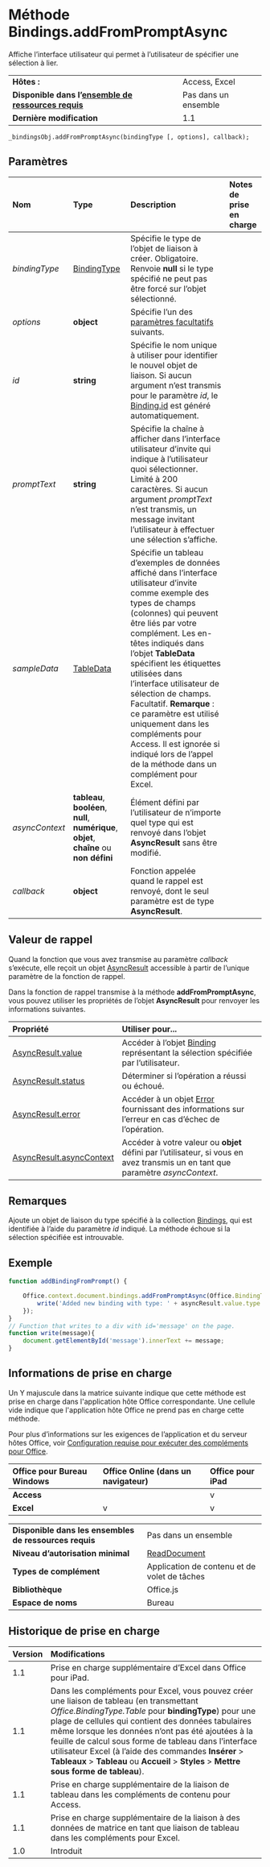
# Méthode Bindings.addFromPromptAsync
 Affiche l’interface utilisateur qui permet à l’utilisateur de spécifier une sélection à lier.

|||
|:-----|:-----|
|**Hôtes :**|Access, Excel|
|**Disponible dans l’[ensemble de ressources requis](../../docs/overview/specify-office-hosts-and-api-requirements.md)**|Pas dans un ensemble|
|**Dernière modification**|1.1|

```
_bindingsObj.addFromPromptAsync(bindingType [, options], callback);
```


## Paramètres



|**Nom**|**Type**|**Description**|**Notes de prise en charge**|
|:-----|:-----|:-----|:-----|
| _bindingType_|[BindingType](../../reference/shared/bindingtype-enumeration.md)|Spécifie le type de l’objet de liaison à créer. Obligatoire. Renvoie **null** si le type spécifié ne peut pas être forcé sur l’objet sélectionné.||
| _options_|**object**|Spécifie l’un des [paramètres facultatifs](../../docs/develop/asynchronous-programming-in-office-add-ins.md#passing-optional-parameters-to-asynchronous-methods) suivants.||
| _id_|**string**|Spécifie le nom unique à utiliser pour identifier le nouvel objet de liaison. Si aucun argument n’est transmis pour le paramètre _id_, le [Binding.id](../../reference/shared/binding.id.md) est généré automatiquement.||
| _promptText_|**string**|Spécifie la chaîne à afficher dans l’interface utilisateur d’invite qui indique à l’utilisateur quoi sélectionner. Limité à 200 caractères. Si aucun argument _promptText_ n’est transmis, un message invitant l’utilisateur à effectuer une sélection s’affiche.||
| _sampleData_|[TableData](../../reference/shared/tabledata.md)|Spécifie un tableau d’exemples de données affiché dans l’interface utilisateur d’invite comme exemple des types de champs (colonnes) qui peuvent être liés par votre complément. Les en-têtes indiqués dans l’objet **TableData** spécifient les étiquettes utilisées dans l’interface utilisateur de sélection de champs. Facultatif. **Remarque** : ce paramètre est utilisé uniquement dans les compléments pour Access. Il est ignorée si indiqué lors de l’appel de la méthode dans un complément pour Excel.||
| _asyncContext_|**tableau**, **booléen**, **null**, **numérique**, **objet**, **chaîne** ou **non défini**|Élément défini par l’utilisateur de n’importe quel type qui est renvoyé dans l’objet **AsyncResult** sans être modifié.||
| _callback_|**object**|Fonction appelée quand le rappel est renvoyé, dont le seul paramètre est de type **AsyncResult**.||

## Valeur de rappel

Quand la fonction que vous avez transmise au paramètre _callback_ s’exécute, elle reçoit un objet [AsyncResult](../../reference/shared/asyncresult.md) accessible à partir de l’unique paramètre de la fonction de rappel.

Dans la fonction de rappel transmise à la méthode **addFromPromptAsync**, vous pouvez utiliser les propriétés de l’objet **AsyncResult** pour renvoyer les informations suivantes.



|**Propriété**|**Utiliser pour...**|
|:-----|:-----|
|[AsyncResult.value](../../reference/shared/asyncresult.value.md)|Accéder à l’objet [Binding](../../reference/shared/binding.md) représentant la sélection spécifiée par l’utilisateur.|
|[AsyncResult.status](../../reference/shared/asyncresult.status.md)|Déterminer si l’opération a réussi ou échoué.|
|[AsyncResult.error](../../reference/shared/asyncresult.error.md)|Accéder à un objet [Error](../../reference/shared/error.md) fournissant des informations sur l’erreur en cas d’échec de l’opération.|
|[AsyncResult.asyncContext](../../reference/shared/asyncresult.asynccontext.md)|Accéder à votre valeur ou **objet** défini par l’utilisateur, si vous en avez transmis un en tant que paramètre _asyncContext_.|

## Remarques

Ajoute un objet de liaison du type spécifié à la collection [Bindings](../../reference/shared/bindings.bindings.md), qui est identifiée à l’aide du paramètre _id_ indiqué. La méthode échoue si la sélection spécifiée est introuvable.


## Exemple




```js
function addBindingFromPrompt() {

    Office.context.document.bindings.addFromPromptAsync(Office.BindingType.Text, { id: 'MyBinding', promptText: 'Select text to bind to.' }, function (asyncResult) {
        write('Added new binding with type: ' + asyncResult.value.type + ' and id: ' + asyncResult.value.id);
    });
}
// Function that writes to a div with id='message' on the page.
function write(message){
    document.getElementById('message').innerText += message; 
}
```




## Informations de prise en charge


Un Y majuscule dans la matrice suivante indique que cette méthode est prise en charge dans l'application hôte Office correspondante. Une cellule vide indique que l'application hôte Office ne prend pas en charge cette méthode.

Pour plus d’informations sur les exigences de l’application et du serveur hôtes Office, voir [Configuration requise pour exécuter des compléments pour Office](../../docs/overview/requirements-for-running-office-add-ins.md).


|**Office pour Bureau Windows**|**Office Online (dans un navigateur)**|**Office pour iPad**|
|:-----|:-----|:-----|
|**Access**||v||
|**Excel**|v|v|v|

|||
|:-----|:-----|
|**Disponible dans les ensembles de ressources requis**|Pas dans un ensemble|
|**Niveau d’autorisation minimal**|[ReadDocument](../../docs/develop/requesting-permissions-for-api-use-in-content-and-task-pane-add-ins.md)|
|**Types de complément**|Application de contenu et de volet de tâches|
|**Bibliothèque**|Office.js|
|**Espace de noms**|Bureau|

## Historique de prise en charge




|**Version**|**Modifications**|
|:-----|:-----|
|1.1|Prise en charge supplémentaire d’Excel dans Office pour iPad.|
|1.1|Dans les compléments pour Excel, vous pouvez créer une liaison de tableau (en transmettant _Office.BindingType.Table_ pour **bindingType**) pour une plage de cellules qui contient des données tabulaires même lorsque les données n’ont pas été ajoutées à la feuille de calcul sous forme de tableau dans l’interface utilisateur Excel (à l’aide des commandes **Insérer**  >  **Tableaux**  > **Tableau** ou **Accueil**  >  **Styles**  >  **Mettre sous forme de tableau**).|
|1.1|Prise en charge supplémentaire de la liaison de tableau dans les compléments de contenu pour Access. |
|1.1|Prise en charge supplémentaire de la liaison à des données de matrice en tant que liaison de tableau dans les compléments pour Excel.|
|1.0|Introduit|

